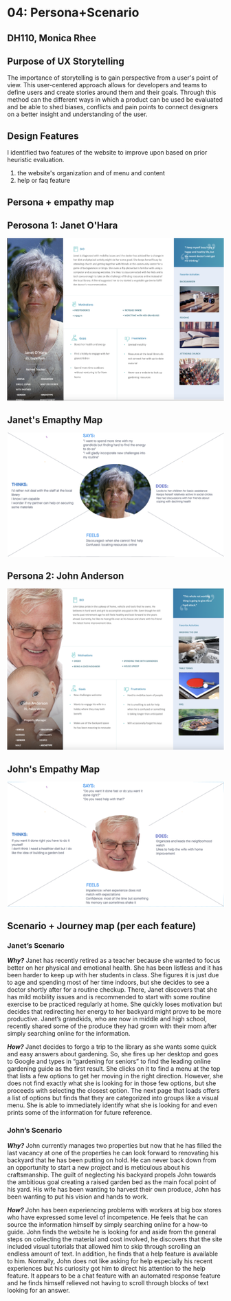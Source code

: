 # 04: Persona+Scenario
## DH110, Monica Rhee

## Purpose of UX Storytelling
The importance of storytelling is to gain perspective from a user's point of view. This user-centered approach allows for developers and teams to define users and create stories around them and their goals. Through this method can the different ways in which a product can be used be evaluated and be able to shed biases, conflicts and pain points to connect designers on a better insight and understanding of the user.

## Design Features
I identified two features of the website to improve upon based on prior heuristic evaluation.
1. the  website's organization and of menu and content
2. help or faq feature

## Persona + empathy map
## Perosona 1: Janet O'Hara
<img src="https://github.com/monicakr1/DH110/blob/main/assignment04/p1.png">

## Janet's Emapthy Map
<img src="https://github.com/monicakr1/DH110/blob/main/assignment04/em1.png">

## Persona 2: John Anderson
<img src="https://github.com/monicakr1/DH110/blob/main/assignment04/p2.png">

## John's Empathy Map
<img src="https://github.com/monicakr1/DH110/blob/main/assignment04/em2.png">

## Scenario + Journey map (per each feature)
### Janet’s Scenario 

***Why?*** Janet has recently retired as a teacher because she wanted to focus better on her physical and emotional health. She has been listless and it has been harder to keep up with her students in class. She figures it is just due to age and spending most of her time indoors, but she decides to see a doctor shortly after for a routine checkup. There, Janet discovers that she has mild mobility issues and is recommended to start with some routine exercise to be practiced regularly at home. She quickly loses motivation but decides that redirecting her energy to her backyard might prove to be more productive. Janet’s grandkids, who are now in middle and high school, recently shared some of the produce they had grown with their mom after simply searching online for the information. 

***How?*** Janet decides to forgo a trip to the library as she wants some quick and easy answers about gardening. So, she fires up her desktop and goes to Google and types in “gardening for seniors” to find the leading online gardening guide as the first result. She clicks on it to find a menu at the top that lists a few options to get her moving in the right direction. However, she does not find exactly what she is looking for in those few options, but she proceeds with selecting the closest option. The next page that loads offers a list of options but finds that they are categorized into groups like a visual menu. She is able to immediately identify what she is looking for and even prints some of the information for future reference.

### John’s Scenario

***Why?*** John currently manages two properties but now that he has filled the last vacancy at one of the properties he can look forward to renovating his backyard that he has been putting on hold. He can never back down from an opportunity to start a new project and is meticulous about his craftsmanship. The guilt of neglecting his backyard propels John towards the ambitious goal creating a raised garden bed as the main focal point of his yard. His wife has been wanting to harvest their own produce, John has been wanting to put his vision and hands to work. 

***How?*** John has been experiencing problems with workers at big box stores who have expressed some level of incompetence. He feels that he can source the information himself by simply searching online for a how-to guide. John finds the website he is looking for and aside from the general steps on collecting the material and cost involved, he discovers that the site included visual tutorials that allowed him to skip through scrolling an endless amount of text. In addition, he finds that a help feature is available to him. Normally, John does not like asking for help especially his recent experiences but his curiosity got him to direct his attention to the help feature. It appears to be a chat feature with an automated response feature and he finds himself relieved not having to scroll through blocks of text looking for an answer. 
